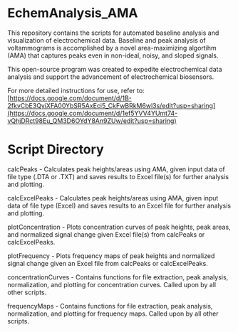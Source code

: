 # EchemAnalysis_AMA

This repository contains the scripts for automated baseline analysis and visualization of electrochemical data. Baseline and peak analysis of voltammograms is accomplished by a novel area-maximizing algortihm (AMA) that captures peaks even in non-ideal, noisy, and sloped signals.

This open-source program was created to expedite electrochemical data analysis and support the advancement of electrochemical biosensors.

For more detailed instructions for use, refer to: [https://docs.google.com/document/d/1B-2fkvCbE3QyiXFA00YbSR5AxEci5_CkFwBRkM6wl3s/edit?usp=sharing](https://docs.google.com/document/d/1ef5YVV4YUmt74-vQhjDRct98Eu_QM3D6OYdY8An9ZUw/edit?usp=sharing)

# Script Directory

calcPeaks - Calculates peak heights/areas using AMA, given input data of file type (.DTA or .TXT) and saves results to Excel file(s) for further analysis and plotting.

calcExcelPeaks - Calculates peak heights/areas using AMA, given input data of file type (Excel) and saves results to an Excel file for further analysis and plotting.

plotConcentration - Plots concentration curves of peak heights, peak areas, and normalized signal change given Excel file(s) from calcPeaks or calcExcelPeaks.

plotFrequency - Plots frequency maps of peak heights and normalized signal change given an Excel file from calcPeaks or calcExcelPeaks.

concentrationCurves - Contains functions for file extraction, peak analysis, normalization, and plotting for concentration curves. Called upon by all other scripts.

frequencyMaps - Contains functions for file extraction, peak analysis, normalization, and plotting for frequency maps. Called upon by all other scripts.

